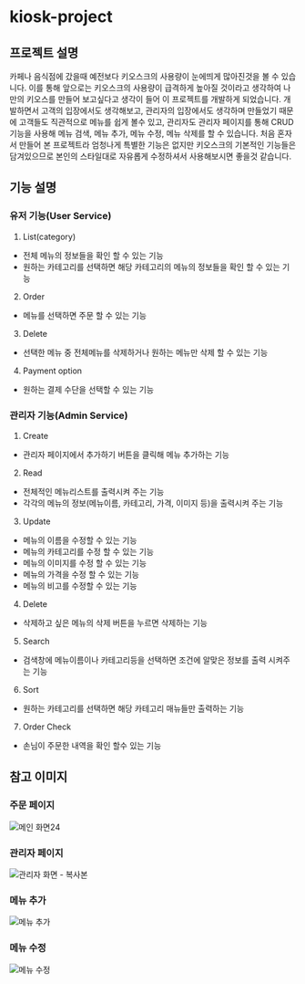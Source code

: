 # kiosk-project

## 프로젝트 설명

카페나 음식점에 갔을때 예전보다 키오스크의 사용량이 눈에띄게 많아진것을 볼 수 있습니다. 이를 통해 앞으로는 키오스크의 사용량이 급격하게 높아질 것이라고 생각하여 나만의 키오스를 만들어 보고싶다고 생각이 들어 이 프로젝트를 개발하게 되었습니다.
개발하면서 고객의 입장에서도 생각해보고, 관리자의 입장에서도 생각하며 만들었기 때문에 고객들도 직관적으로 메뉴를 쉽게 볼수 있고, 관리자도 관리자 페이지를 통해 CRUD 기능을 사용해 메뉴 검색, 메뉴 추가, 메뉴 수정, 메뉴 삭제를 할 수 있습니다.
처음 혼자서 만들어 본 프로젝트라 엄청나게 특별한 기능은 없지만 키오스크의 기본적인 기능들은 담겨있으므로 본인의 스타일대로 자유롭게 수정하셔서 사용해보시면 좋을것 같습니다.


## 기능 설명

### 유저 기능(User Service)

1. List(category)
  * 전체 메뉴의 정보들을 확인 할 수 있는 기능
  * 원하는 카테고리를 선택하면 해당 카테고리의 메뉴의 정보들을 확인 할 수 있는 기능

2. Order
  * 메뉴를 선택하면 주문 할 수 있는 기능

3. Delete
  * 선택한 메뉴 중 전체메뉴를 삭제하거나 원하는 메뉴만 삭제 할 수 있는 기능
4. Payment option
  * 원하는 결제 수단을 선택할 수 있는 기능
 
 
### 관리자 기능(Admin Service)

1. Create
  * 관리자 페이지에서 추가하기 버튼을 클릭해 메뉴 추가하는 기능
2. Read
  * 전체적인 메뉴리스트를 출력시켜 주는 기능
  * 각각의 메뉴의 정보(메뉴이름, 카테고리, 가격, 이미지 등)을 출력시켜 주는 기능
  
3. Update
  * 메뉴의 이름을 수정할 수 있는 기능
  * 메뉴의 카테고리를 수정 할 수 있는 기능
  * 메뉴의 이미지를 수정 할 수 있는 기능
  * 메뉴의 가격을 수정 할 수 있는 기능
  * 메뉴의 비고를 수정할 수 있는 기능
4. Delete
  * 삭제하고 싶은 메뉴의 삭제 버튼을 누르면 삭제하는 기능

5. Search
 * 검색창에 메뉴이름이나 카테고리등을 선택하면 조건에 알맞은 정보를 출력 시켜주는 기능

6. Sort
 * 원하는 카테고리를 선택하면 해당 카테고리 매뉴들만 출력하는 기능

7. Order Check
 * 손님이 주문한 내역을 확인 할수 있는 기능



## 참고 이미지
### 주문 페이지
![메인 화면2](https://user-images.githubusercontent.com/103559398/227445664-ecdc99e7-f3aa-4a89-befc-7565f23e1941.png)4

### 관리자 페이지
![관리자 화면 - 복사본](https://user-images.githubusercontent.com/103559398/227445903-4123857b-311f-4db1-8f8c-cb06b298a1ca.png)

### 메뉴 추가
![메뉴 추가](https://user-images.githubusercontent.com/103559398/227445959-a6846a80-2385-4409-a611-feeb1a9cecc1.png)

### 메뉴 수정
![메뉴 수정](https://user-images.githubusercontent.com/103559398/227446048-a48c8980-26d7-4443-b84d-a32513bb3e98.png)
